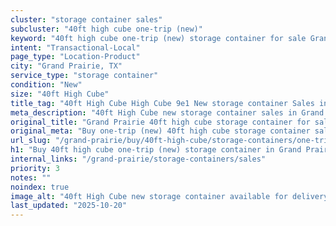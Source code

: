 ```yaml
---
cluster: "storage container sales"
subcluster: "40ft high cube one-trip (new)"
keyword: "40ft high cube one-trip (new) storage container for sale Grand Prairie, TX"
intent: "Transactional-Local"
page_type: "Location-Product"
city: "Grand Prairie, TX"
service_type: "storage container"
condition: "New"
size: "40ft High Cube"
title_tag: "40ft High Cube High Cube 9e1 New storage container Sales in Grand Prairie | LC Container"
meta_description: "40ft High Cube new storage container sales in Grand Prairie. High cube containers with extra height. Fast delivery, competitive pricing. Serving storage containers area. Quote ID: ABP. Call (214) 524-4168 for your free quote today."
original_title: "Grand Prairie 40ft high cube storage container for sale | LC"
original_meta: "Buy one-trip (new) 40ft high cube storage container sale with local delivery in Grand Prairie, TX. LC Container — local Since 2003. Request a fast quote today."
url_slug: "/grand-prairie/buy/40ft-high-cube/storage-containers/one-trip-new"
h1: "Buy 40ft high cube one-trip (new) storage container in Grand Prairie"
internal_links: "/grand-prairie/storage-containers/sales"
priority: 3
notes: ""
noindex: true
image_alt: "40ft High Cube new storage container available for delivery in Grand Prairie"
last_updated: "2025-10-20"
---
```


<!-- TODO: Add unique city/inventory copy, images, and internal links here. -->
